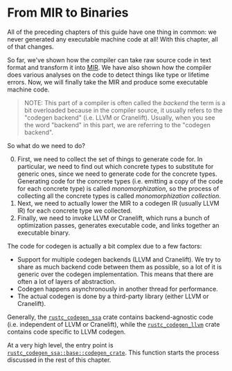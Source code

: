 # From MIR to Binaries

All of the preceding chapters of this guide have one thing in common: we never
generated any executable machine code at all! With this chapter, all of that
changes.

So far, we've shown how the compiler can take raw source code in text format
and transform it into [MIR]. We have also shown how the compiler does various
analyses on the code to detect things like type or lifetime errors. Now, we
will finally take the MIR and produce some executable machine code.

[MIR]: ./mir/index.md

> NOTE: This part of a compiler is often called the _backend_ the term is a bit
> overloaded because in the compiler source, it usually refers to the "codegen
> backend" (i.e. LLVM or Cranelift). Usually, when you see the word "backend"
> in this part, we are referring to the "codegen backend".

So what do we need to do?

0. First, we need to collect the set of things to generate code for. In
   particular, we need to find out which concrete types to substitute for
   generic ones, since we need to generate code for the concrete types.
   Generating code for the concrete types (i.e. emitting a copy of the code for
   each concrete type) is called _monomorphization_, so the process of
   collecting all the concrete types is called _monomorphization collection_.
1. Next, we need to actually lower the MIR to a codegen IR
   (usually LLVM IR) for each concrete type we collected.
2. Finally, we need to invoke LLVM or Cranelift, which runs a bunch of
   optimization passes, generates executable code, and links together an
   executable binary.

[codegen1]: https://doc.rust-lang.org/nightly/nightly-rustc/rustc_codegen_ssa/base/fn.codegen_crate.html

The code for codegen is actually a bit complex due to a few factors:

- Support for multiple codegen backends (LLVM and Cranelift). We try to share as much
  backend code between them as possible, so a lot of it is generic over the
  codegen implementation. This means that there are often a lot of layers of
  abstraction.
- Codegen happens asynchronously in another thread for performance.
- The actual codegen is done by a third-party library (either LLVM or Cranelift).

Generally, the [`rustc_codegen_ssa`][ssa] crate contains backend-agnostic code
(i.e. independent of LLVM or Cranelift), while the [`rustc_codegen_llvm`][llvm]
crate contains code specific to LLVM codegen.

[ssa]: https://doc.rust-lang.org/nightly/nightly-rustc/rustc_codegen_ssa/index.html
[llvm]: https://doc.rust-lang.org/nightly/nightly-rustc/rustc_codegen_llvm/index.html

At a very high level, the entry point is
[`rustc_codegen_ssa::base::codegen_crate`][codegen1]. This function starts the
process discussed in the rest of this chapter.

